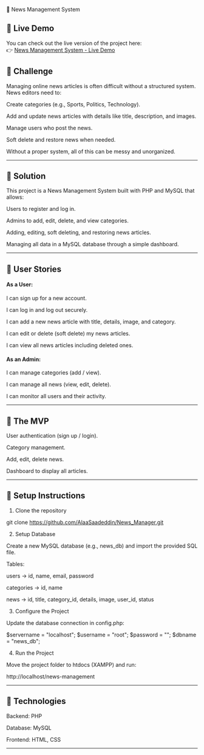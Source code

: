 📰 News Management System

## 🔹 Live Demo  
You can check out the live version of the project here:  
👉 [News Management System - Live Demo](http://your-infinityfree-link.infinityfreeapp.com)

## 🔹 Challenge

Managing online news articles is often difficult without a structured system. News editors need to:

Create categories (e.g., Sports, Politics, Technology).

Add and update news articles with details like title, description, and images.

Manage users who post the news.

Soft delete and restore news when needed.


Without a proper system, all of this can be messy and unorganized.


---

## 🔹 Solution

This project is a News Management System built with PHP and MySQL that allows:

Users to register and log in.

Admins to add, edit, delete, and view categories.

Adding, editing, soft deleting, and restoring news articles.

Managing all data in a MySQL database through a simple dashboard.



---

## 🔹 User Stories

#### As a User:

I can sign up for a new account.

I can log in and log out securely.

I can add a new news article with title, details, image, and category.

I can edit or delete (soft delete) my news articles.

I can view all news articles including deleted ones.


#### As an Admin:

I can manage categories (add / view).

I can manage all news (view, edit, delete).

I can monitor all users and their activity.



---

## 🔹 The MVP

User authentication (sign up / login).

Category management.

Add, edit, delete news.

Dashboard to display all articles.



---

## 🔹 Setup Instructions

1. Clone the repository

git clone https://github.com/AlaaSaadeddin/News_Manager.git

2. Setup Database

Create a new MySQL database (e.g., news_db) and import the provided SQL file.

Tables:

users → id, name, email, password

categories → id, name

news → id, title, category_id, details, image, user_id, status


3. Configure the Project

Update the database connection in config.php:

$servername = "localhost";
$username   = "root";
$password   = "";
$dbname     = "news_db";

4. Run the Project

Move the project folder to htdocs (XAMPP) and run:

http://localhost/news-management


---

## 🔹 Technologies

Backend: PHP

Database: MySQL

Frontend: HTML, CSS 



---
